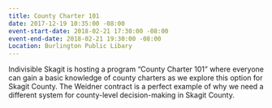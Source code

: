 ```yaml
---
title: County Charter 101
date: 2017-12-19 10:35:00 -08:00
event-start-date: 2018-02-21 17:30:00 -08:00
event-end-date: 2018-02-21 19:30:00 -08:00
Location: Burlington Public Libary
---
```


Indivisible Skagit is hosting a program “County Charter 101” where everyone can gain a basic knowledge of county charters as we explore this option for Skagit County. The Weidner contract is a perfect example of why we need a different system for county-level decision-making in Skagit County.